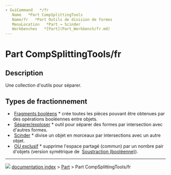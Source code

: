 ```yaml
---
- GuiCommand   */fr
   Name   *Part CompSplittingTools
   Name/fr   *Part Outils de division de formes
   MenuLocation   *Part → Scinder
   Workbenches   *[Part](Part_Workbench/fr.md)
---
```


# Part CompSplittingTools/fr

## Description

Une collection d\'outils pour séparer.

## Types de fractionnement 

-   <img alt="" src=images/Part_BooleanFragments.svg  style="width   *32px;"> [Fragments booléens](Part_BooleanFragments/fr.md)    * crée toutes les pièces pouvant être obtenues par des opérations booléennes entre objets.
-   <img alt="" src=images/Part_SliceApart.svg  style="width   *32px;"> [Séparer/exploser](Part_SliceApart/fr.md)    * outil pour séparer des formes par intersection avec d\'autres formes.
-   <img alt="" src=images/Part_Slice.svg  style="width   *32px;"> [Scinder](Part_Slice/fr.md)    * divise un objet en morceaux par intersections avec un autre objet.
-   <img alt="" src=images/Part_XOR.svg  style="width   *32px;"> [OU exclusif](Part_XOR/fr.md)    * supprime l'espace partagé (commun) par un nombre pair d'objets (version symétrique de <img alt="" src=images/Part_Cut.svg  style="width   *24px;"> [Soustraction (booléenne)](Part_Cut/fr.md)).



---
![](images/Right_arrow.png) [documentation index](../README.md) > [Part](Part_Workbench.md) > Part CompSplittingTools/fr
